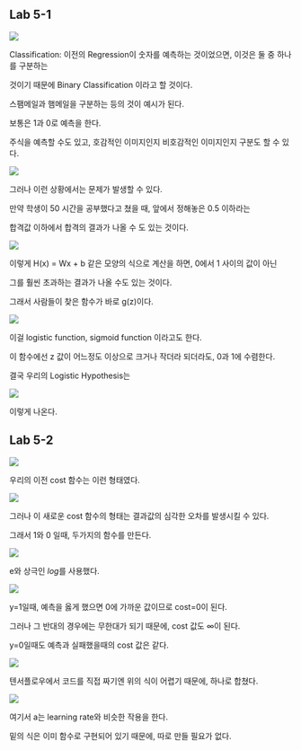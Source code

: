 ## Lab 5-1

![](https://github.com/MoDeep/1st-Grade-Study/blob/master/Summaries/Heewoong/Images/Lec5-1-1.PNG?raw=true)

Classification: 이전의 Regression이 숫자를 예측하는 것이었으면, 이것은 둘 중 하나를 구분하는 

것이기 때문에 Binary Classification 이라고 할 것이다. 

스팸메일과 햄메일을 구분하는 등의 것이 예시가 된다.

보통은 1과 0로 예측을 한다. 

주식을 예측할 수도 있고, 호감적인 이미지인지 비호감적인 이미지인지 구분도 할 수 있다.

![](https://github.com/MoDeep/1st-Grade-Study/blob/master/Summaries/Heewoong/Images/Lec5-1-2.PNG?raw=true)

그러나 이런 상황에서는 문제가 발생할 수 있다.

만약 학생이 50 시간을 공부했다고 쳤을 때, 앞에서 정해놓은 0.5 이하라는 

합격값 이하에서 합격의 결과가 나올 수 도 있는 것이다.

![](https://github.com/MoDeep/1st-Grade-Study/blob/master/Summaries/Heewoong/Images/Lec5-1-3.PNG?raw=true)

이렇게 H(x) = Wx + b 같은 모양의 식으로 계산을 하면, 0에서 1 사이의 값이 아닌 

그를 훨씬 초과하는 결과가 나올 수도 있는 것이다.

그래서 사람들이 찾은 함수가 바로 g(z)이다.

![](https://github.com/MoDeep/1st-Grade-Study/blob/master/Summaries/Heewoong/Images/Lec5-1-4.PNG?raw=true)

이걸 logistic function, sigmoid function 이라고도 한다. 

이 함수에선 z 값이 어느정도 이상으로 크거나 작더라 되더라도, 0과 1에 수렴한다.

결국 우리의 Logistic Hypothesis는

![](https://github.com/MoDeep/1st-Grade-Study/blob/master/Summaries/Heewoong/Images/Lec5-1-5.PNG?raw=true)

이렇게 나온다.

## Lab 5-2

![](https://github.com/MoDeep/1st-Grade-Study/blob/master/Summaries/Heewoong/Images/Lec5-2-1.PNG?raw=true)

우리의 이전 cost 함수는 이런 형태였다.

![](https://github.com/MoDeep/1st-Grade-Study/blob/master/Summaries/Heewoong/Images/Lec5-2-2.PNG?raw=true)

그러나 이 새로운 cost 함수의 형태는 결과값의 심각한 오차를 발생시킬 수 있다.

그래서 1와 0 일때, 두가지의 함수를 만든다.

![](https://github.com/MoDeep/1st-Grade-Study/blob/master/Summaries/Heewoong/Images/Lec5-2-3.PNG?raw=true)

e와 상극인 *log*를 사용했다.

![](https://github.com/MoDeep/1st-Grade-Study/blob/master/Summaries/Heewoong/Images/Lec5-2-4.PNG?raw=true)

y=1일때, 예측을 옳게 했으면 0에 가까운 값이므로 cost=0이 된다. 

그러나 그 반대의 경우에는 무한대가 되기 때문에,  cost 값도 ∞이 된다.

y=0일때도 예측과 실패했을때의 cost 값은 같다.

![](https://github.com/MoDeep/1st-Grade-Study/blob/master/Summaries/Heewoong/Images/Lec5-2-5.PNG?raw=true)

텐서플로우에서 코드를 직접 짜기엔 위의 식이 어렵기 때문에, 하나로 합쳤다.

![](https://github.com/MoDeep/1st-Grade-Study/blob/master/Summaries/Heewoong/Images/Lec5-2-6.PNG?raw=true)

여기서 a는 learning rate와 비슷한 작용을 한다.

밑의 식은 이미 함수로 구현되어 있기 때문에, 따로 만들 필요가 없다.
